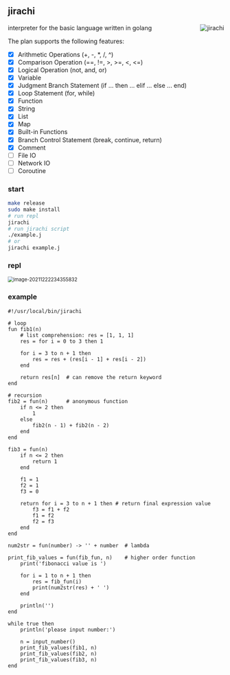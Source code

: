 ## jirachi

<img align="right" alt="jirachi" src="https://img.caiyifan.cn/typora_picgo/Jirachi.png" />

interpreter for the basic language written in golang

The plan supports the following features:

- [x] Arithmetic Operations (+, -, *, /, ^)
- [x] Comparison Operation (==, !=, >, >=, <, <=)
- [x] Logical Operation (not, and, or)
- [x] Variable
- [x] Judgment Branch Statement (if ... then ... elif ... else ... end)
- [x] Loop Statement (for, while)
- [x] Function
- [x] String
- [x] List
- [x] Map
- [x] Built-in Functions
- [x] Branch Control Statement (break, continue, return)
- [x] Comment
- [ ] File IO
- [ ] Network IO
- [ ] Coroutine

### start

```bash
make release
sudo make install
# run repl
jirachi
# run jirachi script
./example.j
# or
jirachi example.j
````

### repl

<img src="https://img.caiyifan.cn/typora_picgo/image-20211222234355832.png" alt="image-20211222234355832" style="zoom:80%;" />


### example

```shell
#!/usr/local/bin/jirachi

# loop
fun fib1(n)
    # list comprehension: res = [1, 1, 1]
    res = for i = 0 to 3 then 1

    for i = 3 to n + 1 then
        res = res + (res[i - 1] + res[i - 2])
    end

    return res[n]  # can remove the return keyword
end

# recursion
fib2 = fun(n)      # anonymous function
    if n <= 2 then
        1
    else
        fib2(n - 1) + fib2(n - 2)
    end
end

fib3 = fun(n)
    if n <= 2 then
        return 1
    end

    f1 = 1
    f2 = 1
    f3 = 0

    return for i = 3 to n + 1 then # return final expression value
        f3 = f1 + f2
        f1 = f2
        f2 = f3
    end
end

num2str = fun(number) -> '' + number  # lambda

print_fib_values = fun(fib_fun, n)    # higher order function
    print('fibonacci value is ')

    for i = 1 to n + 1 then
        res = fib_fun(i)
        print(num2str(res) + ' ')
    end

    println('')
end

while true then
    println('please input number:')

    n = input_number()
    print_fib_values(fib1, n)
    print_fib_values(fib2, n)
    print_fib_values(fib3, n)
end
```
